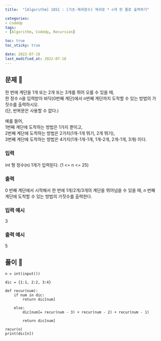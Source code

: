 ```yaml
---
title:  "[Algorithm] 1851 : [기초-재귀함수] 재귀로 * n개 한 줄로 출력하기"

categories:
- CodeUp
tags:
- [Algorithm, CodeUp, Recursion]

toc: true
toc_sticky: true

date: 2022-07-18
last_modified_at: 2022-07-18
---
```


## 문제 🔎

한 번에 계단을 1개 또는 2개 또는 3개를 뛰어 오를 수 있을 때,<br>
한 정수 n을 입력받아 바닥(0번째 계단)에서 n번째 계단까지 도착할 수 있는 방법의 가짓수를 출력하시오.<br>
(단, 반복문은 사용할 수 없다.)

예를 들어, <br>
1번째 계단에 도착하는 방법은 1가지 뿐이고,<br>
2번째 계단에 도착하는 방법은 2가지(1개-1개 뛰기, 2개 뛰기),<br>
3번째 계단에 도착하는 방법은 4가지(1개-1개-1개, 1개-2개, 2개-1개, 3개) 이다.

### 입력

int 형 정수(n) 1개가 입력된다.
(1 <= n <= 25)

### 출력

0 번째 계단에서 시작해서 한 번에 1개/2개/3개의 계단을 뛰어넘을 수 있을 때, n 번째 계단에 도착할 수 있는 방법의 가짓수를 출력한다.

### 입력 예시

3

### 출력 예시

5

## 풀이 🔎

```
n = int(input())

dic = {1:1, 2:2, 3:4}

def recur(num):
    if num in dic:
        return dic[num]

    else:
        dic[num]= recur(num - 3) + recur(num - 2) + recur(num - 1)
        
        return dic[num]
        
recur(n)
print(dic[n])

```